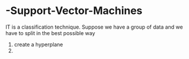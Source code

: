# -Support-Vector-Machines
IT is a classification technique.
Suppose we have a group of data and we have to split in the best possible way 
1. create a hyperplane 
2.
